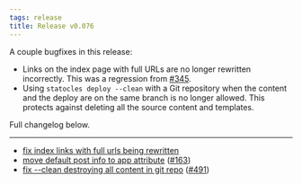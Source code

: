 ```yaml
---
tags: release
title: Release v0.076
---
```


A couple bugfixes in this release:

* Links on the index page with full URLs are no longer rewritten
  incorrectly. This was a regression from
  [#345](https://github.com/preaction/Statocles/issues/345).
* Using `statocles deploy --clean` with a Git repository when the
  content and the deploy are on the same branch is no longer allowed.
  This protects against deleting all the source content and templates.

Full changelog below.

---

* [fix index links with full urls being rewritten](https://github.com/preaction/Statocles/commit/ef8835599641971fbe486438edb9c70444c8b079)
* [move default post info to app attribute](https://github.com/preaction/Statocles/commit/f91fae37617b17cf6d3cd05b7aa0ba47a88f35d9) ([#163](https://github.com/preaction/Statocles/issues/163))
* [fix --clean destroying all content in git repo](https://github.com/preaction/Statocles/commit/bc9d84f9ae0494ad6cd9be696dfcfe175f65bb70) ([#491](https://github.com/preaction/Statocles/issues/491))
